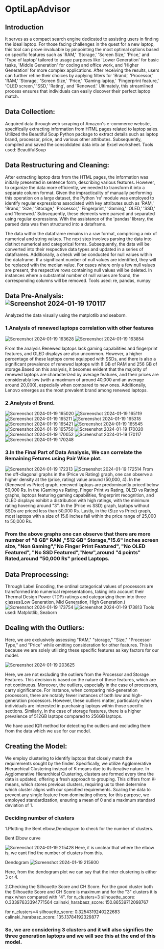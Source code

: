 # OptiLapAdvisor

## Introduction
It serves as a compact search engine dedicated to assisting users in finding the ideal laptop. For those facing challenges in the quest for a new laptop, this tool can prove invaluable by pinpointing the most optimal options based on specific features such as 'RAM,' 'Storage,' 'Screen Size,' 'Price,' and 'Type of laptop' tailored to usage purposes like 'Lower Generation' for basic tasks, 'Middle Generation' for coding and office work, and 'Higher Generation' for more complex applications. After receiving the results, users can further refine their choices by applying filters for 'Brand,' 'Processor,' 'RAM,' 'Storage,' 'Screen Size,' 'Price,' 'Gaming laptop,' 'Fingerprint feature,' 'OLED screen,' 'SSD,' 'Rating', and 'Renewed.' Ultimately, this streamlined process ensures that individuals can easily discover their perfect laptop match. 

## Data Collection:
Acquired data through web scraping of Amazon's e-commerce website, specifically extracting information from HTML pages related to laptop sales. Utilized the Beautiful Soup Python package to extract details such as laptop brand, processor, price, and various other attributes. Subsequently, compiled and saved the consolidated data into an Excel worksheet.
Tools used: BeautifulSoup

## Data Restructuring and Cleaning:
After extracting laptop data from the HTML pages, the information was initially presented in sentence form, describing various features. However, to organize the data more efficiently, we needed to transform it into a separate column format. Given the impracticality of manually performing this operation on a large dataset, the Python 're' module was employed to identify regular expressions associated with key attributes such as 'RAM,' 'Brand,' 'Size,' 'Storage,' 'Processor,' 'Fingerprint,' 'Gaming,' 'OLED,' 'SSD,' and 'Renewed.' Subsequently, these elements were parsed and separated using regular expressions. With the assistance of the 'pandas' library, the parsed data was then structured into a dataframe.

The data within the dataframe remains in a raw format, comprising a mix of numerical and string values. The next step involves parsing the data into distinct numerical and categorical forms. Subsequently, the data will be converted into their respective data types and updated in a series of dataframes. Additionally, a check will be conducted for null values within the dataframe. If a significant number of null values are identified, they will be replaced with the median value. For cases where only a few null values are present, the respective rows containing null values will be deleted. In instances where a substantial number of null values are found, the corresponding columns will be removed.
Tools used: re, pandas, numpy

## Data Pre-Analysis:![Screenshot 2024-01-19 170117](https://github.com/VLSLOHITH/OptiLapAdvisor/assets/84633352/d52af99a-a61b-4daf-8d34-8a2e12cebf25)

Analyzed the data visually using the matplotlib and seaborn.

### 1.Analysis of renewed laptops correlation with other features

![Screenshot 2024-01-19 163628](https://github.com/VLSLOHITH/OptiLapAdvisor/assets/84633352/76b6e7f9-0e71-414e-a056-e4c7346bb901)
![Screenshot 2024-01-19 163854](https://github.com/VLSLOHITH/OptiLapAdvisor/assets/84633352/777ab809-67c8-492a-8261-4c55dec50cf0)

From the analysis Renewed laptops lack gaming capabilities and fingerprint features, and OLED displays are also uncommon. However, a higher percentage of these laptops come equipped with SSDs, and there is also a significant prevalence of renewed laptops with 8 GB of RAM and 256 GB of storage.Based on this analysis, it becomes evident that the majority of renewed laptops are characterized by average features, and their prices are considerably low (with a maximum of around 40,000 and an average around 20,000), especially when compared to new ones. Additionally, Lenovo emerges as the most prevalent brand among renewed laptops.

### 2.Analysis of Brand.
![Screenshot 2024-01-19 165020](https://github.com/VLSLOHITH/OptiLapAdvisor/assets/84633352/3c6a0646-cf91-4f20-9812-78c7d17999e3)
![Screenshot 2024-01-19 165119](https://github.com/VLSLOHITH/OptiLapAdvisor/assets/84633352/aae3f8b9-4578-4e69-a32c-65b489e00ac5)
![Screenshot 2024-01-19 165211](https://github.com/VLSLOHITH/OptiLapAdvisor/assets/84633352/fb85eda3-c1c5-47a8-a33c-055e06b72eba)
![Screenshot 2024-01-19 165318](https://github.com/VLSLOHITH/OptiLapAdvisor/assets/84633352/e5813273-bbdc-4f0f-828b-e2dec00cdb18)
![Screenshot 2024-01-19 165421](https://github.com/VLSLOHITH/OptiLapAdvisor/assets/84633352/8442c0a6-cbeb-48b1-aa90-74e3c82b620a)
![Screenshot 2024-01-19 165545](https://github.com/VLSLOHITH/OptiLapAdvisor/assets/84633352/fab8f837-a3df-4cba-be9a-ca481d62d31c)
![Screenshot 2024-01-19 165750](https://github.com/VLSLOHITH/OptiLapAdvisor/assets/84633352/6701c5be-3d2f-45ec-a0dc-c903d4b38e46)
![Screenshot 2024-01-19 170020](https://github.com/VLSLOHITH/OptiLapAdvisor/assets/84633352/ae151a87-7428-4b35-89f6-bc7b2819d016)
![Screenshot 2024-01-19 170052](https://github.com/VLSLOHITH/OptiLapAdvisor/assets/84633352/a019c9e9-7c48-4b8b-9693-912314eb00bb)
![Screenshot 2024-01-19 170117](https://github.com/VLSLOHITH/OptiLapAdvisor/assets/84633352/a1e7e9ce-7399-4e0e-98a3-cc42e44239a5)
![Screenshot 2024-01-19 170248](https://github.com/VLSLOHITH/OptiLapAdvisor/assets/84633352/c425023a-3162-4c5a-86f1-e6c08d169036)

### 3.In the Final Part of Data Analysis, We can correlate the Remaining Fetures using Pair Wise plot.
![Screenshot 2024-01-19 172313](https://github.com/VLSLOHITH/OptiLapAdvisor/assets/84633352/ed9befb4-7753-4269-a38c-42227fba6430)
![Screenshot 2024-01-19 172514](https://github.com/VLSLOHITH/OptiLapAdvisor/assets/84633352/c5dd434c-031d-4276-ac2d-2edb4fc4668c)
From the off-diagonal graphs in the (Price vs Rating) graph, one can observe a higher density at the (price, rating) value around (50,000, 4). In the (Renewed vs Price) graph, renewed laptops are predominantly priced below 50,000 Rs. In the (Gaming vs Rating, Finger Print vs Rating, OLED vs Rating) graphs, laptops featuring gaming capabilities, fingerprint recognition, and OLED displays exhibit a distribution with high ratings, with the minimum rating hovering around "3". In the (Price vs SSD) graph, laptops without SSDs are priced less than 50,000 Rs. Lastly, in the (Size vs Price) graph, most laptops with a size of 15.6 inches fall within the price range of 25,000 to 50,000 Rs.

<h3 color="blue">From the above graphs one can observe that there are more number of "8 GB" RAM ,"512 GB" Storage,"15.6" inches screen size, "Non Gaming","No Finger Print Featured", "No OLED Featured", "No SSD Featured","New",around "4 points" Rated,around "50,000 Rs" priced Laptops.<h3>

## Data Preprocessing:
Through Label Encoding, the ordinal categorical values of processors are transformed into numerical representations, taking into account their Thermal Design Power (TDP) ratings and categorizing them into three classes(Low Generation, Mid Generation, High Generation.)
![Screenshot 2024-01-19 173754](https://github.com/VLSLOHITH/OptiLapAdvisor/assets/84633352/11944a47-cf59-46e6-8af8-0fc12b02a490)
![Screenshot 2024-01-19 173813](https://github.com/VLSLOHITH/OptiLapAdvisor/assets/84633352/0dd04a92-d37e-4e13-a310-43cce3207d88)
Tools used: Matplotlib, Seaborn

## Dealing with the Outliers:
Here, we are exclusively assessing "RAM," "storage," "Size," "Processor Type," and "Price" while omitting consideration for other features. This is because we are solely utilizing these specific features as key factors for our model.

![Screenshot 2024-01-19 203625](https://github.com/VLSLOHITH/OptiLapAdvisor/assets/84633352/dd7d572b-77f3-44eb-b35d-b8dec0deea46)

Here, we are not excluding the outliers from the Processor and Storage Features. This decision is based on the nature of these features, which are not continuous. Moreover, the outliers, especially in the case of processors, carry significance. For instance, when comparing mid-generation processors, there are notably fewer instances of both low and high-generation processors. However, these outliers matter, particularly when individuals are interested in purchasing laptops within those specific sections. Similarly, in the case of storage features, there is a higher prevalence of 512GB laptops compared to 256GB laptops.

We have used IQR method for detecting the outliers and excluding them from the data which we use for our model.

## Creating the Model:
We employ clustering to identify laptops that closely match the requirements sought by the finder. Specifically, we utilize Agglomerative Hierarchical Clustering instead of K-means due to its iterative nature. In Agglomerative Hierarchical Clustering, clusters are formed every time the data is updated, offering a fresh approach to grouping. This differs from K-means, which stores previous clusters, requiring us to then determine which cluster aligns with our specified requirements.
Scaling the data to prevent any single feature from dominating others; for this purpose, we employed standardization, ensuring a mean of 0 and a maximum standard deviation of 1.
### Deciding number of clusters
1.Plotting the Bent elbow,Dendogram to check for the number of clusters.

 Bent Elbow curve
 
 ![Screenshot 2024-01-19 215428](https://github.com/VLSLOHITH/OptiLapAdvisor/assets/84633352/53cadb99-61b8-48c9-9202-5270f95af315)
 Here, it is unclear that where the elbow is, we cant find the number of clusters from this.

 Dendogram
 ![Screenshot 2024-01-19 215600](https://github.com/VLSLOHITH/OptiLapAdvisor/assets/84633352/c963f42c-cc5a-4380-b286-b0c5851e8724)


Here, from the dendogram plot we can say that the inter clustering is either 3 or 4.

2.Checking the Silhouette Score and CH Score.
For the good cluster both the Silhouette Score and CH Score is maximum and for the "3" clusters it is max when compared with "4".
for n_clusters=3
silhouette_score: 0.33397633394771564
calinski_harabasz_score: 150.86539712098767

for n_clusters=4
silhouette_score: 0.3254319240222683
calinski_harabasz_score: 135.13784192329877

<h3>So, we are considering 3 clusters and it will also signifies the three generation laptops and we will see this at the end of this model.</h3> 
